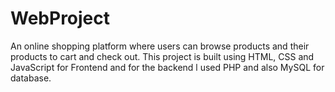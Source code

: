 # WebProject
An online shopping platform where users can browse products and their products to cart and check out. This project is built using HTML, CSS and JavaScript for Frontend and for the backend l used PHP and also MySQL for database.
